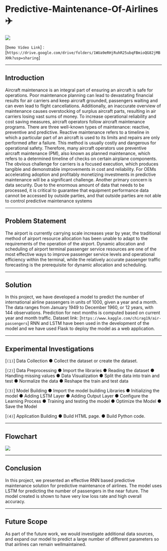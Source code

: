 # Predictive-Maintenance-Of-Airlines :airplane:

<img src="https://github.com/TheRoryWillAim/Predictive-Maintenance-Of-Airlines/blob/main/Dataset/demo.gif" >

[`Demo Video Link`] : [`https://drive.google.com/drive/folders/1WUa9eRHjRuhR25ubqFBmioQG82jMBXHk?usp=sharing`]

_______________________________________________________________________________________________

## Introduction
Aircraft maintenance is an integral part of ensuring an aircraft is safe for operations. Poor
maintenance planning can lead to devastating financial results for air carriers and keep
aircraft grounded, passengers waiting and can even lead to flight cancellations.
Additionally, an inaccurate overview of maintenance causes overstocking of surplus aircraft
parts, resulting in air carriers losing vast sums of money.
To increase operational reliability and cost saving measures, aircraft operators follow
aircraft maintenance programs. There are three well-known types of maintenance:
reactive, preventive and predictive. Reactive maintenance refers to a timeline in which a
particular part of an aircraft is used to its limits and repairs are only performed after a
failure. This method is usually costly and dangerous for operational safety. Therefore,
many aircraft operators use preventive aircraft maintenance (PM), also known as planned
maintenance, which refers to a determined timeline of checks on certain airplane
components.
The obvious challenge for carriers is a focused execution, which produces tangible and
demonstrable improvements in cost and reliability. For OEMs accelerating adoption and
profitably monetizing investments in predictive maintenance will be a significant challenge.
Another primary concern is data security. Due to the enormous amount of data that needs
to be processed, it is critical to guarantee that equipment performance data cannot be
accessed by outside parties, and that outside parties are not able to control predictive
maintenance systems

___________________________________________________________________________________________________

## Problem Statement 

The airport is currently carrying scale increases year by year, the traditional method of
airport resource allocation has been unable to adapt to the requirements of the operation
of the airport. Dynamic allocation and scheduling of airport terminal passenger service
resources are one of the most effective ways to improve passenger service levels and
operational efficiency within the terminal, while the relatively accurate passenger traffic
forecasting is the prerequisite for dynamic allocation and scheduling.

_____________________________________________________________________________________________________

## Solution

In this project, we have developed a model to predict the number of international airline
passengers in units of 1000, given a year and a month.
The data ranges from January 1949 to December 1960, or 12 years, with 144 observations.
Prediction for next months is computed based on current year and month traffic.
Dataset link: [`https://www.kaggle.com/chirag19/air-passengers`]
RNN and LSTM have been used in the development of the model and we have used Flask
to deploy the model as a web application.

______________________________________________________________________________________________________

## Experimental Investigations

[`(1)`] Data Collection
        ● Collect the dataset or create the dataset.

[`(2)`] Data Preprocessing
        ● Import the libraries
        ● Reading the dataset
        ● Handling missing values
        ● Data Visualization
        ● Split the data into train and test
        ● Normalize the data
        ● Reshape the train and test data

[`(3)`] Model Building
        ● Import the model building Libraries
        ● Initializing the model
        ● Adding LSTM Layer
        ● Adding Output Layer
        ● Configure the Learning Process
        ● Training and testing the model
        ● Optimize the Model
        ● Save the Model

[`(4)`] Application Building
        ● Build HTML page.
        ● Build Python code.

__________________________________________________________________________________________

## Flowchart

<img src="https://github.com/TheRoryWillAim/Predictive-Maintenance-Of-Airlines/blob/main/Dataset/flowchart.PNG" >

__________________________________________________________________________________________

## Conclusion

In this project, we presented an effective RNN based predictive maintenance solution for
predictive maintenance of airlines. The model uses LSTM for predicting the number of
passengers in the near future. The model created is shown to have very low loss rate and
high overall accuracy.

__________________________________________________________________________________________

## Future Scope

As part of the future work, we would investigate additional data sources, and expand our
model to predict a large number of different parameters so that airlines can remain wellmaintained.

